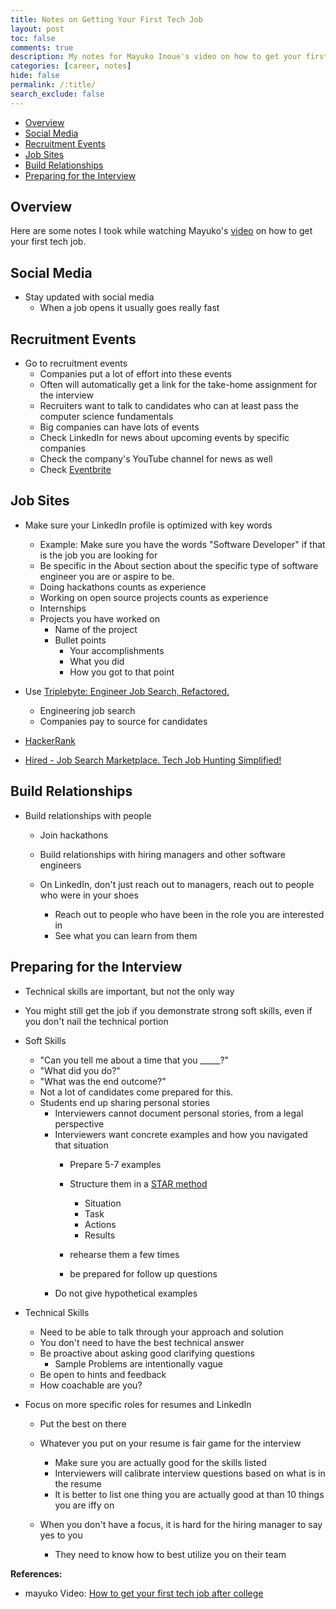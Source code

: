 ```yaml
---
title: Notes on Getting Your First Tech Job
layout: post
toc: false
comments: true
description: My notes for Mayuko Inoue's video on how to get your first tech job.
categories: [career, notes]
hide: false
permalink: /:title/
search_exclude: false
---
```


* [Overview](#overview)
* [Social Media](#social-media)
* [Recruitment Events](#recruitment-events)
* [Job Sites](#job-sites)
* [Build Relationships](#build-relationships)
* [Preparing for the Interview](#preparing-for-the-interview)



## Overview

Here are some notes I took while watching Mayuko's [video](https://www.youtube.com/watch?v=veAR0DUI-b4) on how to get your first tech job.



## Social Media

- Stay updated with social media
    - When a job opens it usually goes really fast



## Recruitment Events

- Go to recruitment events
    - Companies put a lot of effort into these events
    - Often will automatically get a link for the take-home assignment for the interview
    - Recruiters want to talk to candidates who can at least pass the computer science fundamentals
    - Big companies can have lots of events
    - Check LinkedIn for news about upcoming events by specific companies
    - Check the company's YouTube channel for news as well
    - Check [Eventbrite](https://www.eventbrite.com/)



## Job Sites

- Make sure your LinkedIn profile is optimized with key words
    - Example: Make sure you have the words "Software Developer" if that is the job you are looking for
    - Be specific in the About section about the specific type of software engineer you are or aspire to be.
    - Doing hackathons counts as experience
    - Working on open source projects counts as experience
    - Internships
    - Projects you have worked on
        - Name of the project
        - Bullet points
            - Your accomplishments
            - What you did
            - How you got to that point
- Use [Triplebyte: Engineer Job Search, Refactored.](https://triplebyte.com/)

    - Engineering job search
    - Companies pay to source for candidates
- [HackerRank](https://www.hackerrank.com/)
- [Hired - Job Search Marketplace. Tech Job Hunting Simplified!](https://hired.com/)



## Build Relationships

- Build relationships with people
    - Join hackathons
    
    - Build relationships with hiring managers and other software engineers
    
    - On LinkedIn, don't just reach out to managers, reach out to people who were in your shoes
        - Reach out to people who have been in the role you are interested in
        - See what you can learn from them
        
        

## Preparing for the Interview

- Technical skills are important, but not the only way
- You might still get the job if you demonstrate strong soft skills, even if you don't nail the technical portion
- Soft Skills
    - "Can you tell me about a time that you _____?"
    - "What did you do?"
    - "What was the end outcome?"
    - Not a lot of candidates come prepared for this.
    - Students end up sharing personal stories
        - Interviewers cannot document personal stories, from a legal perspective
        - Interviewers want concrete examples and how you navigated that situation
            - Prepare 5-7 examples
            - Structure them in a [STAR method](https://en.wikipedia.org/wiki/Situation,_task,_action,_result)
              
                - Situation
                - Task
                - Actions
                - Results
            - rehearse them a few times
            - be prepared for follow up questions
        - Do not give hypothetical examples
- Technical Skills
    - Need to be able to talk through your approach and solution
    - You don't need to have the best technical answer
    - Be proactive about asking good clarifying questions
        - Sample Problems are intentionally vague
    - Be open to hints and feedback
    - How coachable are you?

- Focus on more specific roles for resumes and LinkedIn
    - Put the best on there

    - Whatever you put on your resume is fair game for the interview
        - Make sure you are actually good for the skills listed
        - Interviewers will calibrate interview questions based on what is in the resume
        - It is better to list one thing you are actually good at than 10 things you are iffy on
        
    - When you don't have a focus, it is hard for the hiring manager to say yes to you
        - They need to know how to best utilize you on their team
        
        


**References:**

* mayuko Video: [How to get your first tech job after college](https://www.youtube.com/watch?v=veAR0DUI-b4)

